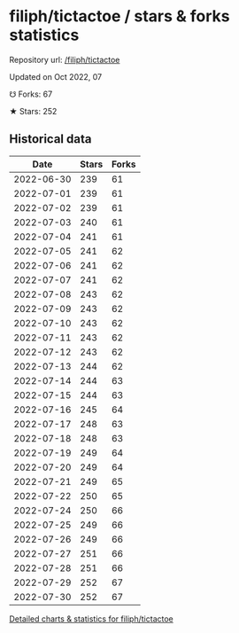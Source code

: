 # filiph/tictactoe / stars & forks statistics

Repository url: [/filiph/tictactoe](https://github.com/filiph/tictactoe)

Updated on Oct 2022, 07

☋ Forks: 67

★ Stars: 252

## Historical data
| Date | Stars | Forks |
|------|-------|-------|
| 2022-06-30 | 239 | 61 | 
| 2022-07-01 | 239 | 61 | 
| 2022-07-02 | 239 | 61 | 
| 2022-07-03 | 240 | 61 | 
| 2022-07-04 | 241 | 61 | 
| 2022-07-05 | 241 | 62 | 
| 2022-07-06 | 241 | 62 | 
| 2022-07-07 | 241 | 62 | 
| 2022-07-08 | 243 | 62 | 
| 2022-07-09 | 243 | 62 | 
| 2022-07-10 | 243 | 62 | 
| 2022-07-11 | 243 | 62 | 
| 2022-07-12 | 243 | 62 | 
| 2022-07-13 | 244 | 62 | 
| 2022-07-14 | 244 | 63 | 
| 2022-07-15 | 244 | 63 | 
| 2022-07-16 | 245 | 64 | 
| 2022-07-17 | 248 | 63 | 
| 2022-07-18 | 248 | 63 | 
| 2022-07-19 | 249 | 64 | 
| 2022-07-20 | 249 | 64 | 
| 2022-07-21 | 249 | 65 | 
| 2022-07-22 | 250 | 65 | 
| 2022-07-24 | 250 | 66 | 
| 2022-07-25 | 249 | 66 | 
| 2022-07-26 | 249 | 66 | 
| 2022-07-27 | 251 | 66 | 
| 2022-07-28 | 251 | 66 | 
| 2022-07-29 | 252 | 67 | 
| 2022-07-30 | 252 | 67 | 


[Detailed charts & statistics for filiph/tictactoe](https://reviewgithub.com/rep/filiph/tictactoe)
